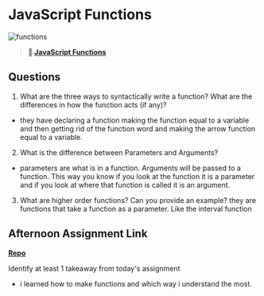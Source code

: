 # JavaScript Functions

![functions](https://bcw.blob.core.windows.net/public/img/function-anatomy.jpg)

> **📖 [JavaScript Functions](https://codeworksacademy.com/fs-student-guide/resources/wk2/02-Functions)**

## Questions

1. What are the three ways to syntactically write a function? What are the differences in how the function acts (if any)?
- they have declaring a function making the function equal to a variable and then getting rid of the function word and making the arrow function equal to a variable.
2. What is the difference between Parameters and Arguments?
- parameters are what is in a function. Arguments will be passed to a function. This way you know if you look at the function it is a parameter and if you look at where that function is called it is an argument.
3. What are higher order functions? Can you provide an example?
they are functions that take a function as a parameter. Like the interval function
## Afternoon Assignment Link

**[Repo](https://github.com/laxmeyers/warehouse-manager-js)**

Identify at least 1 takeaway from today's assignment
- i learned how to make functions and which way i understand the most.